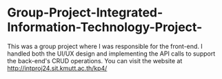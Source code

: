 # Group-Project-Integrated-Information-Technology-Project-
This was a group project where I was responsible for the front-end. I handled both the UI/UX design and implementing the API calls to support the back-end's CRUD operations.
You can visit the website at http://intproj24.sit.kmutt.ac.th/kp4/
